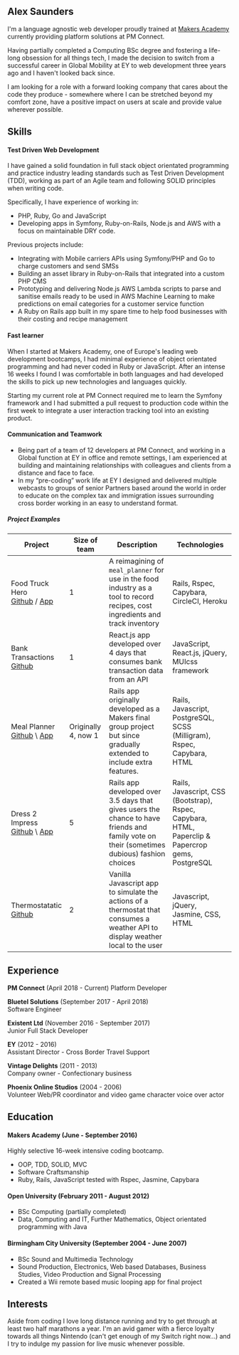 ## Alex Saunders

I'm a language agnostic web developer proudly trained at [Makers Academy](http://www.makersacademy.com/) currently providing platform solutions at PM Connect.

Having partially completed a Computing BSc degree and fostering a life-long obsession for all things tech, I made the decision to switch from a successful career in Global Mobility at EY to web development three years ago and I haven't looked back since.

I am looking for a role with a forward looking company that cares about the code they produce - somewhere where I can be stretched beyond my comfort zone, have a positive impact on users at scale and provide value wherever possible.

## Skills

#### Test Driven Web Development
I have gained a solid foundation in full stack object orientated programming and practice industry leading standards such as Test Driven Development (TDD), working as part of an Agile team and following SOLID principles when writing code.

Specifically, I have experience of working in:

- PHP, Ruby, Go and JavaScript
- Developing apps in Symfony, Ruby-on-Rails, Node.js and AWS with a focus on maintainable DRY code.

Previous projects include:

- Integrating with Mobile carriers APIs using Symfony/PHP and Go to charge customers and send SMSs
- Building an asset library in Ruby-on-Rails that integrated into a custom PHP CMS
- Prototyping and delivering Node.js AWS Lambda scripts to parse and sanitise emails ready to be used in AWS Machine Learning to make predictions on email categories for a customer service function
- A Ruby on Rails app built in my spare time to help food businesses with their costing and recipe management

#### Fast learner
When I started at Makers Academy, one of Europe's leading web development bootcamps, I had minimal experience of object orientated programming and had never coded in Ruby or JavaScript. After an intense 16 weeks I found I was comfortable in both languages and had developed the skills to pick up new technologies and languages quickly.

Starting my current role at PM Connect required me to learn the Symfony framework and I had submitted a pull request to production code within the first week to integrate a user interaction tracking tool into an existing product.

#### Communication and Teamwork
- Being part of a team of 12 developers at PM Connect, and working in a Global function at EY in office and remote settings, I am experienced at building and maintaining relationships with colleagues and clients from a distance and face to face.
- In my “pre-coding” work life at EY I designed and delivered multiple webcasts to groups of senior Partners based around the world in order to educate on the complex tax and immigration issues surrounding cross border working in an easy to understand format. 

##### Project Examples
| Project | Size of team | Description | Technologies |
|---------|--------|-------------|--------------|
| Food Truck Hero<br>[Github](https://github.com/acsauk/food_truck_hero) / [App](https://meal-planner-ma.herokuapp.com/) | 1 | A reimagining of `meal_planner` for use in the food industry as a tool to record recipes, cost ingredients and track inventory | Rails, Rspec, Capybara, CircleCI, Heroku |
| Bank Transactions<br>[Github](https://github.com/acsauk/react_api) |1| React.js app developed over 4 days that consumes bank transaction data from an API | JavaScript, React.js, jQuery, MUIcss framework |
| Meal Planner<br>[Github](https://github.com/acsauk/meal_planner) \ [App](https://meal-planner-ma.herokuapp.com/) |Originally 4, now 1| Rails app originally developed as a Makers final group project but since gradually extended to include extra features. | Rails, Javascript, PostgreSQL, SCSS (Milligram), Rspec, Capybara, HTML |
| Dress 2 Impress<br> [Github](https://github.com/jonnymoore12/dress_2_impress) \ [App](https://dress-2-impress-acsauk.herokuapp.com/dilemmas) | 5 | Rails app developed over 3.5 days that gives users the chance to have friends and family vote on their (sometimes dubious) fashion choices | Rails, Javascript, CSS (Bootstrap), Rspec, Capybara, HTML, Paperclip & Papercrop gems, PostgreSQL |
| Thermostatatic<br> [Github](https://github.com/acsauk/thermostat_js) | 2 | Vanilla Javascript app to simulate the actions of a thermostat that consumes a weather API to display weather local to the user | Javascript, jQuery, Jasmine, CSS, HTML |

## Experience

__PM Connect__ (April 2018 - Current)
Platform Developer

__Bluetel Solutions__ (September 2017 - April 2018)   
Software Engineer

__Existent Ltd__ (November 2016 - September 2017)   
Junior Full Stack Developer

__EY__ (2012 - 2016)   
Assistant Director - Cross Border Travel Support

__Vintage Delights__ (2011 - 2013)   
Company owner - Confectionary business

__Phoenix Online Studios__ (2004 - 2006)   
Volunteer Web/PR coordinator and video game character voice over actor

## Education

#### Makers Academy (June - September 2016)

Highly selective 16-week intensive coding bootcamp.

- OOP, TDD, SOLID, MVC
- Software Craftsmanship
- Ruby, Rails, JavaScript tested with Rspec, Jasmine, Capybara

#### Open University (February 2011 - August 2012)

- BSc Computing (partially completed)
- Data, Computing and IT, Further Mathematics, Object orientated programming with Java

#### Birmingham City University (September 2004 - June 2007)

- BSc Sound and Multimedia Technology
- Sound Production, Electronics, Web based Databases, Business Studies, Video Production and Signal Processing
- Created a Wii remote based music looping app for final project

## Interests

Aside from coding I love long distance running and try to get through at least two half marathons a year. I'm an avid gamer with a fierce loyalty towards all things Nintendo (can't get enough of my Switch right now...) and I try to indulge my passion for live music whenever possible.
